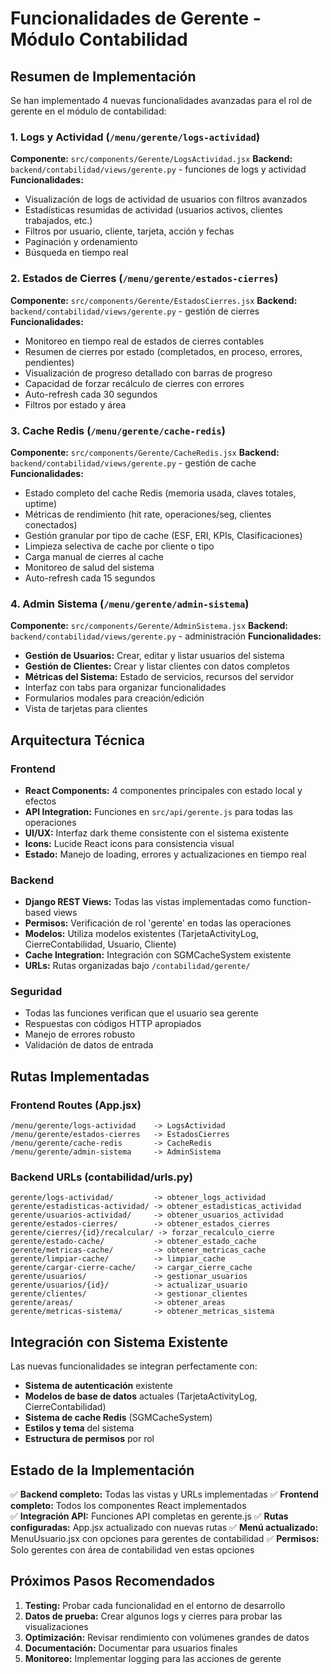 # Funcionalidades de Gerente - Módulo Contabilidad

## Resumen de Implementación

Se han implementado 4 nuevas funcionalidades avanzadas para el rol de gerente en el módulo de contabilidad:

### 1. Logs y Actividad (`/menu/gerente/logs-actividad`)
**Componente:** `src/components/Gerente/LogsActividad.jsx`
**Backend:** `backend/contabilidad/views/gerente.py` - funciones de logs y actividad
**Funcionalidades:**
- Visualización de logs de actividad de usuarios con filtros avanzados
- Estadísticas resumidas de actividad (usuarios activos, clientes trabajados, etc.)
- Filtros por usuario, cliente, tarjeta, acción y fechas
- Paginación y ordenamiento
- Búsqueda en tiempo real

### 2. Estados de Cierres (`/menu/gerente/estados-cierres`)
**Componente:** `src/components/Gerente/EstadosCierres.jsx`
**Backend:** `backend/contabilidad/views/gerente.py` - gestión de cierres
**Funcionalidades:**
- Monitoreo en tiempo real de estados de cierres contables
- Resumen de cierres por estado (completados, en proceso, errores, pendientes)
- Visualización de progreso detallado con barras de progreso
- Capacidad de forzar recálculo de cierres con errores
- Auto-refresh cada 30 segundos
- Filtros por estado y área

### 3. Cache Redis (`/menu/gerente/cache-redis`)
**Componente:** `src/components/Gerente/CacheRedis.jsx`
**Backend:** `backend/contabilidad/views/gerente.py` - gestión de cache
**Funcionalidades:**
- Estado completo del cache Redis (memoria usada, claves totales, uptime)
- Métricas de rendimiento (hit rate, operaciones/seg, clientes conectados)
- Gestión granular por tipo de cache (ESF, ERI, KPIs, Clasificaciones)
- Limpieza selectiva de cache por cliente o tipo
- Carga manual de cierres al cache
- Monitoreo de salud del sistema
- Auto-refresh cada 15 segundos

### 4. Admin Sistema (`/menu/gerente/admin-sistema`)
**Componente:** `src/components/Gerente/AdminSistema.jsx`
**Backend:** `backend/contabilidad/views/gerente.py` - administración
**Funcionalidades:**
- **Gestión de Usuarios:** Crear, editar y listar usuarios del sistema
- **Gestión de Clientes:** Crear y listar clientes con datos completos
- **Métricas del Sistema:** Estado de servicios, recursos del servidor
- Interfaz con tabs para organizar funcionalidades
- Formularios modales para creación/edición
- Vista de tarjetas para clientes

## Arquitectura Técnica

### Frontend
- **React Components:** 4 componentes principales con estado local y efectos
- **API Integration:** Funciones en `src/api/gerente.js` para todas las operaciones
- **UI/UX:** Interfaz dark theme consistente con el sistema existente
- **Icons:** Lucide React icons para consistencia visual
- **Estado:** Manejo de loading, errores y actualizaciones en tiempo real

### Backend
- **Django REST Views:** Todas las vistas implementadas como function-based views
- **Permisos:** Verificación de rol 'gerente' en todas las operaciones
- **Modelos:** Utiliza modelos existentes (TarjetaActivityLog, CierreContabilidad, Usuario, Cliente)
- **Cache Integration:** Integración con SGMCacheSystem existente
- **URLs:** Rutas organizadas bajo `/contabilidad/gerente/`

### Seguridad
- Todas las funciones verifican que el usuario sea gerente
- Respuestas con códigos HTTP apropiados
- Manejo de errores robusto
- Validación de datos de entrada

## Rutas Implementadas

### Frontend Routes (App.jsx)
```
/menu/gerente/logs-actividad    -> LogsActividad
/menu/gerente/estados-cierres   -> EstadosCierres  
/menu/gerente/cache-redis       -> CacheRedis
/menu/gerente/admin-sistema     -> AdminSistema
```

### Backend URLs (contabilidad/urls.py)
```
gerente/logs-actividad/         -> obtener_logs_actividad
gerente/estadisticas-actividad/ -> obtener_estadisticas_actividad
gerente/usuarios-actividad/     -> obtener_usuarios_actividad
gerente/estados-cierres/        -> obtener_estados_cierres
gerente/cierres/{id}/recalcular/ -> forzar_recalculo_cierre
gerente/estado-cache/           -> obtener_estado_cache
gerente/metricas-cache/         -> obtener_metricas_cache
gerente/limpiar-cache/          -> limpiar_cache
gerente/cargar-cierre-cache/    -> cargar_cierre_cache
gerente/usuarios/               -> gestionar_usuarios
gerente/usuarios/{id}/          -> actualizar_usuario
gerente/clientes/               -> gestionar_clientes
gerente/areas/                  -> obtener_areas
gerente/metricas-sistema/       -> obtener_metricas_sistema
```

## Integración con Sistema Existente

Las nuevas funcionalidades se integran perfectamente con:
- **Sistema de autenticación** existente
- **Modelos de base de datos** actuales (TarjetaActivityLog, CierreContabilidad)
- **Sistema de cache Redis** (SGMCacheSystem)
- **Estilos y tema** del sistema
- **Estructura de permisos** por rol

## Estado de la Implementación

✅ **Backend completo:** Todas las vistas y URLs implementadas
✅ **Frontend completo:** Todos los componentes React implementados  
✅ **Integración API:** Funciones API completas en gerente.js
✅ **Rutas configuradas:** App.jsx actualizado con nuevas rutas
✅ **Menú actualizado:** MenuUsuario.jsx con opciones para gerentes de contabilidad
✅ **Permisos:** Solo gerentes con área de contabilidad ven estas opciones

## Próximos Pasos Recomendados

1. **Testing:** Probar cada funcionalidad en el entorno de desarrollo
2. **Datos de prueba:** Crear algunos logs y cierres para probar las visualizaciones
3. **Optimización:** Revisar rendimiento con volúmenes grandes de datos
4. **Documentación:** Documentar para usuarios finales
5. **Monitoreo:** Implementar logging para las acciones de gerente
